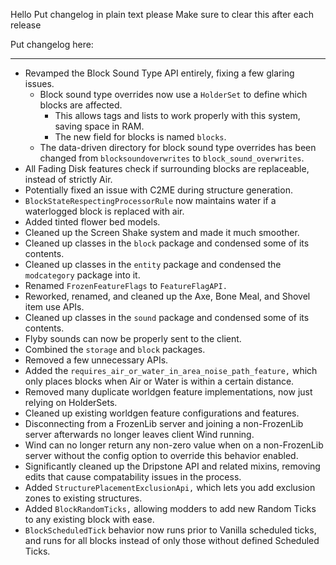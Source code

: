 Hello
Put changelog in plain text please
Make sure to clear this after each release

Put changelog here:

-----------------
- Revamped the Block Sound Type API entirely, fixing a few glaring issues.
  - Block sound type overrides now use a `HolderSet` to define which blocks are affected.
    - This allows tags and lists to work properly with this system, saving space in RAM.
    - The new field for blocks is named `blocks`.
  - The data-driven directory for block sound type overrides has been changed from `blocksoundoverwrites` to `block_sound_overwrites`.
- All Fading Disk features check if surrounding blocks are replaceable, instead of strictly Air.
- Potentially fixed an issue with C2ME during structure generation.
- `BlockStateRespectingProcessorRule` now maintains water if a waterlogged block is replaced with air.
- Added tinted flower bed models.
- Cleaned up the Screen Shake system and made it much smoother.
- Cleaned up classes in the `block` package and condensed some of its contents.
- Cleaned up classes in the `entity` package and condensed the `modcategory` package into it.
- Renamed `FrozenFeatureFlags` to `FeatureFlagAPI.`
- Reworked, renamed, and cleaned up the Axe, Bone Meal, and Shovel item use APIs.
- Cleaned up classes in the `sound` package and condensed some of its contents.
- Flyby sounds can now be properly sent to the client.
- Combined the `storage` and `block` packages.
- Removed a few unnecessary APIs.
- Added the `requires_air_or_water_in_area_noise_path_feature,` which only places blocks when Air or Water is within a certain distance.
- Removed many duplicate worldgen feature implementations, now just relying on HolderSets.
- Cleaned up existing worldgen feature configurations and features.
- Disconnecting from a FrozenLib server and joining a non-FrozenLib server afterwards no longer leaves client Wind running.
- Wind can no longer return any non-zero value when on a non-FrozenLib server without the config option to override this behavior enabled.
- Significantly cleaned up the Dripstone API and related mixins, removing edits that cause compatability issues in the process.
- Added `StructurePlacementExclusionApi,` which lets you add exclusion zones to existing structures.
- Added `BlockRandomTicks,` allowing modders to add new Random Ticks to any existing block with ease.
- `BlockScheduledTick` behavior now runs prior to Vanilla scheduled ticks, and runs for all blocks instead of only those without defined Scheduled Ticks.
